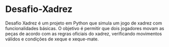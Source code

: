 # Desafio-Xadrez
Desafio Xadrez é um projeto em Python que simula um jogo de xadrez com funcionalidades básicas. O objetivo é permitir que dois jogadores movam as peças de acordo com as regras oficiais do xadrez, verificando movimentos válidos e condições de xeque e xeque-mate.
